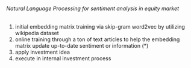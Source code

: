 ###### Natural Language Processing for sentiment analysis in equity market

1. initial embedding matrix training via skip-gram word2vec by utilizing wikipedia dataset
2. online training through a ton of text articles to help the embedding matrix update up-to-date sentiment or information (*)
3. apply investment idea 
4. execute in internal investment process

